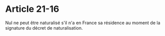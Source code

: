 # Article 21-16

Nul ne peut être naturalisé s'il n'a en France sa résidence au moment de la signature du décret de naturalisation.
